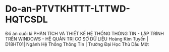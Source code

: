 # Do-an-PTVTKHTTT-LTTWD-HQTCSDL
Đồ án cuối kì PHÂN TÍCH VÀ THIẾT KẾ HỆ THỐNG THÔNG TIN - LẬP TRÌNH TRÊN WINDOWS - HỆ QUẢN TRỊ CƠ SỞ DỮ LIỆU
Hoàng Kim Tuyến | D18HT01| Ngành Hệ Thống Thông Tin | Trường Đại Học Thủ Dầu Một
